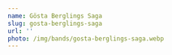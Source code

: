 ```yaml
---
name: Gösta Berglings Saga
slug: gosta-berglings-saga
url: ''
photo: /img/bands/gosta-berglings-saga.webp
---
```

